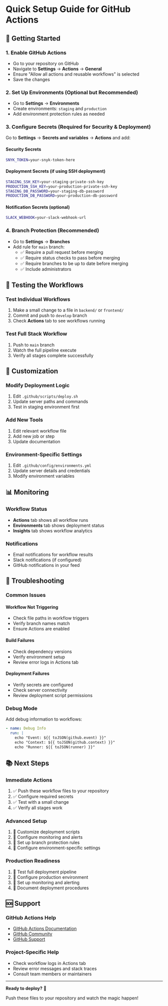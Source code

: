 # Quick Setup Guide for GitHub Actions

## 🚀 Getting Started

### 1. **Enable GitHub Actions**
- Go to your repository on GitHub
- Navigate to **Settings** → **Actions** → **General**
- Ensure "Allow all actions and reusable workflows" is selected
- Save the changes

### 2. **Set Up Environments** (Optional but Recommended)
- Go to **Settings** → **Environments**
- Create environments: `staging` and `production`
- Add environment protection rules as needed

### 3. **Configure Secrets** (Required for Security & Deployment)
Go to **Settings** → **Secrets and variables** → **Actions** and add:

#### **Security Secrets**
```bash
SNYK_TOKEN=your-snyk-token-here
```

#### **Deployment Secrets** (if using SSH deployment)
```bash
STAGING_SSH_KEY=your-staging-private-ssh-key
PRODUCTION_SSH_KEY=your-production-private-ssh-key
STAGING_DB_PASSWORD=your-staging-db-password
PRODUCTION_DB_PASSWORD=your-production-db-password
```

#### **Notification Secrets** (optional)
```bash
SLACK_WEBHOOK=your-slack-webhook-url
```

### 4. **Branch Protection** (Recommended)
- Go to **Settings** → **Branches**
- Add rule for `main` branch:
  - ✅ Require a pull request before merging
  - ✅ Require status checks to pass before merging
  - ✅ Require branches to be up to date before merging
  - ✅ Include administrators

## 🧪 Testing the Workflows

### **Test Individual Workflows**
1. Make a small change to a file in `backend/` or `frontend/`
2. Commit and push to `develop` branch
3. Check **Actions** tab to see workflows running

### **Test Full Stack Workflow**
1. Push to `main` branch
2. Watch the full pipeline execute
3. Verify all stages complete successfully

## 🔧 Customization

### **Modify Deployment Logic**
1. Edit `.github/scripts/deploy.sh`
2. Update server paths and commands
3. Test in staging environment first

### **Add New Tools**
1. Edit relevant workflow file
2. Add new job or step
3. Update documentation

### **Environment-Specific Settings**
1. Edit `.github/config/environments.yml`
2. Update server details and credentials
3. Modify environment variables

## 📊 Monitoring

### **Workflow Status**
- **Actions** tab shows all workflow runs
- **Environments** tab shows deployment status
- **Insights** tab shows workflow analytics

### **Notifications**
- Email notifications for workflow results
- Slack notifications (if configured)
- GitHub notifications in your feed

## 🚨 Troubleshooting

### **Common Issues**

#### **Workflow Not Triggering**
- Check file paths in workflow triggers
- Verify branch names match
- Ensure Actions are enabled

#### **Build Failures**
- Check dependency versions
- Verify environment setup
- Review error logs in Actions tab

#### **Deployment Failures**
- Verify secrets are configured
- Check server connectivity
- Review deployment script permissions

### **Debug Mode**
Add debug information to workflows:
```yaml
- name: Debug Info
  run: |
    echo "Event: ${{ toJSON(github.event) }}"
    echo "Context: ${{ toJSON(github.context) }}"
    echo "Runner: ${{ toJSON(runner) }}"
```

## 📚 Next Steps

### **Immediate Actions**
1. ✅ Push these workflow files to your repository
2. ✅ Configure required secrets
3. ✅ Test with a small change
4. ✅ Verify all stages work

### **Advanced Setup**
1. 🔧 Customize deployment scripts
2. 🔧 Configure monitoring and alerts
3. 🔧 Set up branch protection rules
4. 🔧 Configure environment-specific settings

### **Production Readiness**
1. 🚀 Test full deployment pipeline
2. 🚀 Configure production environment
3. 🚀 Set up monitoring and alerting
4. 🚀 Document deployment procedures

## 🆘 Support

### **GitHub Actions Help**
- [GitHub Actions Documentation](https://docs.github.com/en/actions)
- [GitHub Community](https://github.com/orgs/community/discussions)
- [GitHub Support](https://support.github.com/)

### **Project-Specific Help**
- Check workflow logs in Actions tab
- Review error messages and stack traces
- Consult team members or maintainers

---

**Ready to deploy?** 🚀

Push these files to your repository and watch the magic happen!
